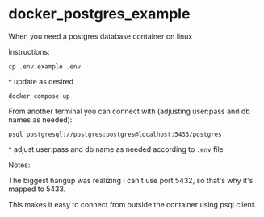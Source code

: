 # docker_postgres_example
When you need a postgres database container on linux

Instructions:

`cp .env.example .env`

^ update as desired

`docker compose up`

From another terminal you can connect with (adjusting user:pass and db names as needed):

`psql postgresql://postgres:postgres@localhost:5433/postgres`

^ adjust user:pass and db name as needed according to `.env` file


Notes: 

The biggest hangup was realizing I can't use port 5432, so that's why it's mapped to 5433.

This makes it easy to connect from outside the container using psql client.
